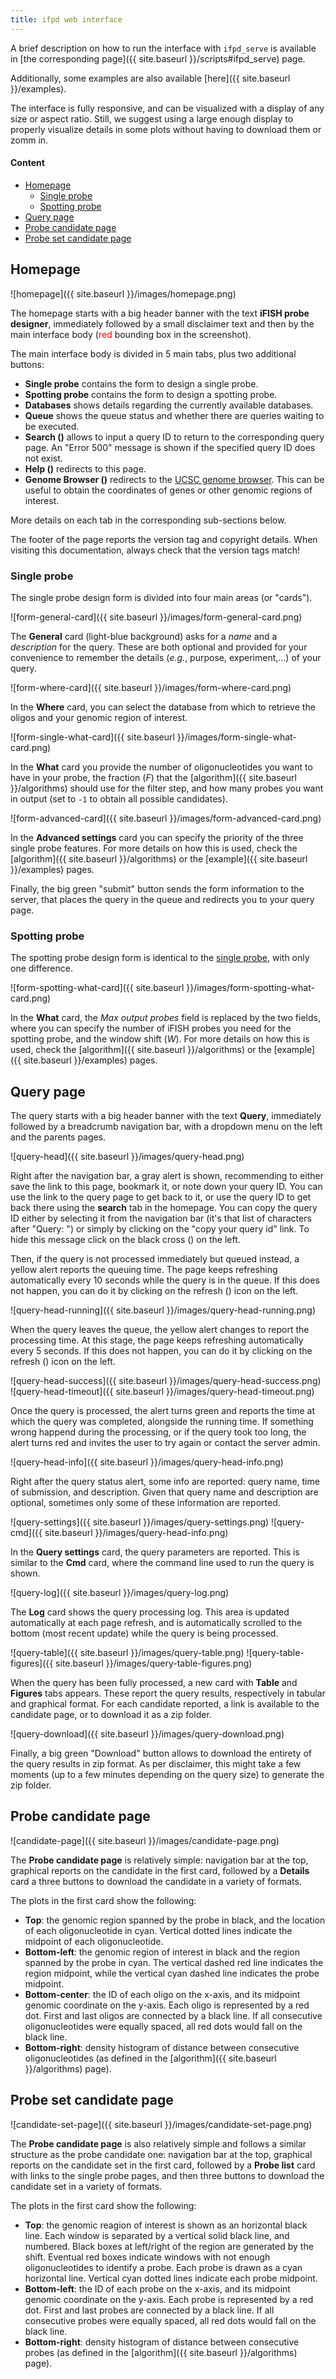 ```yaml
---
title: ifpd web interface
---
```


A brief description on how to run the interface with `ifpd_serve` is available in [the corresponding page]({{ site.baseurl }}/scripts#ifpd_serve) page. 

Additionally, some examples are also available [here]({{ site.baseurl }}/examples).

The interface is fully responsive, and can be visualized with a display of any size or aspect ratio. Still, we suggest using a large enough display to properly visualize details in some plots without having to download them or zomm in.

#### Content

* [Homepage](#homepage)
    - [Single probe](#single-probe)
    - [Spotting probe](#spotting-probe)
* [Query page](#query-page)
* [Probe candidate page](#probe-candidate-page)
* [Probe set candidate page](#probe-set-candidate-page)

## Homepage

![homepage]({{ site.baseurl }}/images/homepage.png)

The homepage starts with a big header banner with the text **iFISH probe designer**, immediately followed by a small disclaimer text and then by the main interface body (<span style="color: red;">red</span> bounding box in the screenshot).

<p class="mb-1">The main interface body is divided in 5 main tabs, plus two additional buttons:</p>

* **Single probe** contains the form to design a single probe.
* **Spotting probe** contains the form to design a spotting probe.
* **Databases** shows details regarding the currently available databases.
* **Queue** shows the queue status and whether there are queries waiting to be executed.
* **Search (<span class="fas fa-search"></span>)** allows to input a query ID to return to the corresponding query page. An "Error 500" message is shown if the specified query ID does not exist.
* **Help (<span class="fas fa-info-circle"></span>)** redirects to this page.
* **Genome Browser (<span class="fas fa-dna"></span>)** redirects to the [UCSC genome browser](http://genome.ucsc.edu/cgi-bin/hgTracks). This can be useful to obtain the coordinates of genes or other genomic regions of interest.

More details on each tab in the corresponding sub-sections below.

The footer of the page reports the version tag and copyright details. When visiting this documentation, always check that the version tags match!

### Single probe

The single probe design form is divided into four main areas (or "cards").

![form-general-card]({{ site.baseurl }}/images/form-general-card.png)

The **General** card (light-blue background) asks for a *name* and a *description* for the query. These are both optional and provided for your convenience to remember the details (*e.g.*, purpose, experiment,...) of your query.

![form-where-card]({{ site.baseurl }}/images/form-where-card.png)

In the **Where** card, you can select the database from which to retrieve the oligos and your genomic region of interest.

![form-single-what-card]({{ site.baseurl }}/images/form-single-what-card.png)

In the **What** card you provide the number of oligonucleotides you want to have in your probe, the fraction (*F*) that the [algorithm]({{ site.baseurl }}/algorithms) should use for the filter step, and how many probes you want in output (set to `-1` to obtain all possible candidates).

![form-advanced-card]({{ site.baseurl }}/images/form-advanced-card.png)

In the **Advanced settings** card you can specify the priority of the three single probe features. For more details on how this is used, check the [algorithm]({{ site.baseurl }}/algorithms) or the [example]({{ site.baseurl }}/examples) pages.

Finally, the big <span class="text-success">green</span> "submit" button sends the form information to the server, that places the query in the queue and redirects you to your query page.

### Spotting probe

The spotting probe design form is identical to the [single probe](#single-probe), with only one difference.

![form-spotting-what-card]({{ site.baseurl }}/images/form-spotting-what-card.png)

In the **What** card, the *Max output probes* field is replaced by the two fields, where you can specify the number of iFISH probes you need for the spotting probe, and the window shift (*W*). For more details on how this is used, check the [algorithm]({{ site.baseurl }}/algorithms) or the [example]({{ site.baseurl }}/examples) pages.

## Query page

The query starts with a big header banner with the text **Query**, immediately followed by a breadcrumb navigation bar, with a dropdown menu on the left and the parents pages.

![query-head]({{ site.baseurl }}/images/query-head.png)

Right after the navigation bar, a gray alert is shown, recommending to either save the link to this page, bookmark it, or note down your query ID. You can use the link to the query page to get back to it, or use the query ID to get back there using the **search** tab in the homepage. You can copy the query ID either by selecting it from the navigation bar (it's that list of characters after "Query: ") or simply by clicking on the "copy your query id" link. To hide this message click on the black cross (<span class="fas fa-times"></span>) on the left.

Then, if the query is not processed immediately but queued instead, a <span class="text-warning">yellow</span> alert reports the queuing time. The page keeps refreshing automatically every 10 seconds while the query is in the queue. If this does not happen, you can do it by clicking on the refresh (<span class="fas fa-redo"></span>) icon on the left.

![query-head-running]({{ site.baseurl }}/images/query-head-running.png)

When the query leaves the queue, the <span class="text-warning">yellow</span> alert changes to report the processing time. At this stage, the page keeps refreshing automatically every 5 seconds. If this does not happen, you can do it by clicking on the refresh (<span class="fas fa-redo"></span>) icon on the left.

![query-head-success]({{ site.baseurl }}/images/query-head-success.png)
![query-head-timeout]({{ site.baseurl }}/images/query-head-timeout.png)

Once the query is processed, the alert turns <span class="text-success">green</span> and reports the time at which the query was completed, alongside the running time. If something wrong happend during the processing, or if the query took too long, the alert turns <span class="text-dange">red</span> and invites the user to try again or contact the server admin.

![query-head-info]({{ site.baseurl }}/images/query-head-info.png)

Right after the query status alert, some info are reported: query name, time of submission, and description. Given that query name and description are optional, sometimes only some of these information are reported.

![query-settings]({{ site.baseurl }}/images/query-settings.png)
![query-cmd]({{ site.baseurl }}/images/query-head-info.png)

In the **Query settings** card, the query parameters are reported. This is similar to the **Cmd** card, where the command line used to run the query is shown.

![query-log]({{ site.baseurl }}/images/query-log.png)

The **Log** card shows the query processing log. This area is updated automatically at each page refresh, and is automatically scrolled to the bottom (most recent update) while the query is being processed.

![query-table]({{ site.baseurl }}/images/query-table.png)
![query-table-figures]({{ site.baseurl }}/images/query-table-figures.png)

When the query has been fully processed, a new card with **Table** and **Figures** tabs appears. These report the query results, respectively in tabular and graphical format. For each candidate reported, a link is available to the candidate page, or to download it as a zip folder.

![query-download]({{ site.baseurl }}/images/query-download.png)

Finally, a big <span class="text-success">green</span> "Download" button allows to download the entirety of the query results in zip format. As per disclaimer, this might take a few moments (up to a few minutes depending on the query size) to generate the zip folder.

## Probe candidate page

![candidate-page]({{ site.baseurl }}/images/candidate-page.png)

The **Probe candidate page** is relatively simple: navigation bar at the top, graphical reports on the candidate in the first card, followed by a **Details** card a three buttons to download the candidate in a variety of formats.

The plots in the first card show the following:

* **Top**: the genomic region spanned by the probe in black, and the location of each oligonucleotide in cyan. Vertical dotted lines indicate the midpoint of each oligonucleotide.
* **Bottom-left**: the genomic region of interest in black and the region spanned by the probe in cyan. The vertical dashed red line indicates the region midpoint, while the vertical cyan dashed line indicates the probe midpoint.
* **Bottom-center**: the ID of each oligo on the x-axis, and its midpoint genomic coordinate on the y-axis. Each oligo is represented by a red dot. First and last oligos are connected by a black line. If all consecutive oligonucleotides were equally spaced, all red dots would fall on the black line.
* **Bottom-right**: density histogram of distance between consecutive oligonucleotides (as defined in the [algorithm]({{ site.baseurl }}/algorithms) page).

## Probe set candidate page

![candidate-set-page]({{ site.baseurl }}/images/candidate-set-page.png)

The **Probe candidate page** is also relatively simple and follows a similar structure as the probe candidate one: navigation bar at the top, graphical reports on the candidate set in the first card, followed by a **Probe list** card with links to the single probe pages, and then three buttons to download the candidate set in a variety of formats.

The plots in the first card show the following:

* **Top**: the genomic reagion of interest is shown as an horizontal black line. Each window is separated by a vertical solid black line, and numbered. Black boxes at left/right of the region are generated by the shift. Eventual red boxes indicate windows with not enough oligonucleotides to identify a probe. Each probe is drawn as a cyan horizontal line. Vertical cyan dotted lines indicate each probe midpoint.
* **Bottom-left**: the ID of each probe on the x-axis, and its midpoint genomic coordinate on the y-axis. Each probe is represented by a red dot. First and last probes are connected by a black line. If all consecutive probes were equally spaced, all red dots would fall on the black line.
* **Bottom-right**: density histogram of distance between consecutive probes (as defined in the [algorithm]({{ site.baseurl }}/algorithms) page).